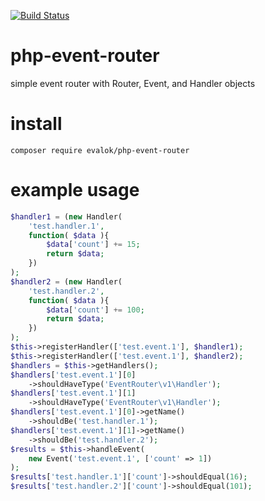 [![Build Status](https://travis-ci.org/EvaLok/php-event-router.svg?branch=master)](https://travis-ci.org/EvaLok/php-event-router)

# php-event-router
simple event router with Router, Event, and Handler objects

# install
`composer require evalok/php-event-router`

# example usage
```php
$handler1 = (new Handler(
	'test.handler.1',
	function( $data ){
		$data['count'] += 15;
		return $data;
	})
);
$handler2 = (new Handler(
	'test.handler.2',
	function( $data ){
		$data['count'] += 100;
		return $data;
	})
);
$this->registerHandler(['test.event.1'], $handler1);
$this->registerHandler(['test.event.1'], $handler2);
$handlers = $this->getHandlers();
$handlers['test.event.1'][0]
	->shouldHaveType('EventRouter\v1\Handler');
$handlers['test.event.1'][1]
	->shouldHaveType('EventRouter\v1\Handler');
$handlers['test.event.1'][0]->getName()
	->shouldBe('test.handler.1');
$handlers['test.event.1'][1]->getName()
	->shouldBe('test.handler.2');
$results = $this->handleEvent(
	new Event('test.event.1', ['count' => 1])
);
$results['test.handler.1']['count']->shouldEqual(16);
$results['test.handler.2']['count']->shouldEqual(101);
```
